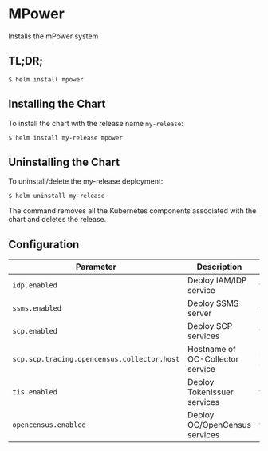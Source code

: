 # MPower
Installs the mPower system

## TL;DR;

```console
$ helm install mpower
```

## Installing the Chart

To install the chart with the release name `my-release`:

```console
$ helm install my-release mpower
```

## Uninstalling the Chart

To uninstall/delete the my-release deployment:

```console
$ helm uninstall my-release
```

The command removes all the Kubernetes components associated with the chart and deletes the release.

## Configuration

| Parameter                                 | Description                                   | Default                                                 |
|-------------------------------------------|-----------------------------------------------|---------------------------------------------------------|
| `idp.enabled` | Deploy IAM/IDP service | true |
| `ssms.enabled` | Deploy SSMS server | true |
| `scp.enabled` | Deploy SCP services | true |
| `scp.scp.tracing.opencensus.collector.host` | Hostname of OC-Collector service | oc-collector |
| `tis.enabled` | Deploy TokenIssuer services | true |
| `opencensus.enabled` | Deploy OC/OpenCensus services | true |
